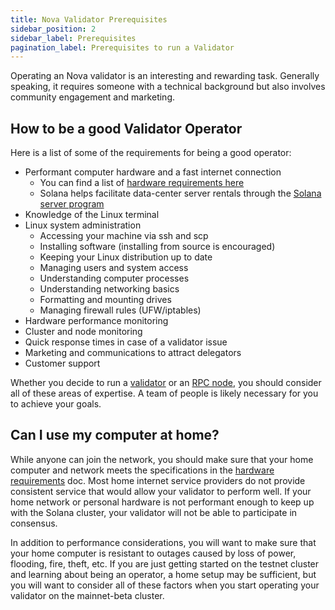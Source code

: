```yaml
---
title: Nova Validator Prerequisites
sidebar_position: 2
sidebar_label: Prerequisites
pagination_label: Prerequisites to run a Validator
---
```


Operating an Nova validator is an interesting and rewarding task. Generally speaking, it requires someone with a technical background but also involves community engagement and marketing.

## How to be a good Validator Operator

Here is a list of some of the requirements for being a good operator:

- Performant computer hardware and a fast internet connection
  - You can find a list of [hardware requirements here](./requirements.md)
  - Solana helps facilitate data-center server rentals through the [Solana server program](https://solana.foundation/server-program)
- Knowledge of the Linux terminal
- Linux system administration
  - Accessing your machine via ssh and scp
  - Installing software (installing from source is encouraged)
  - Keeping your Linux distribution up to date
  - Managing users and system access
  - Understanding computer processes
  - Understanding networking basics
  - Formatting and mounting drives
  - Managing firewall rules (UFW/iptables)
- Hardware performance monitoring
- Cluster and node monitoring
- Quick response times in case of a validator issue
- Marketing and communications to attract delegators
- Customer support

Whether you decide to run a [validator](../what-is-a-validator.md) or an [RPC node](../what-is-an-rpc-node.md), you should consider all of these areas of expertise. A team of people is likely necessary for you to achieve your goals.

## Can I use my computer at home?

While anyone can join the network, you should make sure that your home computer and network meets the specifications in the [hardware requirements](./requirements.md) doc. Most home internet service providers do not provide consistent service that would allow your validator to perform well. If your home network or personal hardware is not performant enough to keep up with the Solana cluster, your validator will not be able to participate in consensus.

In addition to performance considerations, you will want to make sure that your home computer is resistant to outages caused by loss of power, flooding, fire, theft, etc. If you are just getting started on the testnet cluster and learning about being an operator, a home setup may be sufficient, but you will want to consider all of these factors when you start operating your validator on the mainnet-beta cluster.
